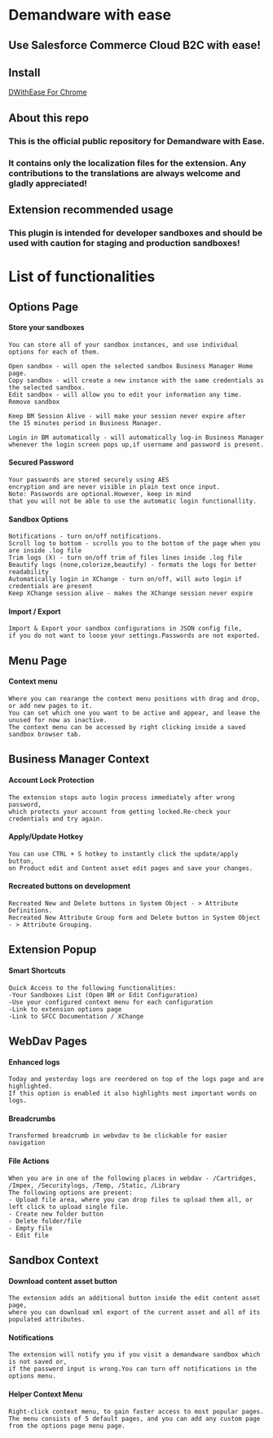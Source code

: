 # Demandware with ease
## Use Salesforce Commerce Cloud B2C with ease!

## Install

[DWithEase For Chrome](https://chrome.google.com/webstore/detail/demandware-with-ease/ffhabonelknmejmdnekedmijlhebpcio)


## About this repo
### This is the official public repository for Demandware with Ease.
### It contains only the localization files for the extension. Any contributions to the translations are always welcome and gladly appreciated!


## Extension recommended usage

### This plugin is intended for developer sandboxes and should be used with caution for staging and production sandboxes!


# List of functionalities
## Options Page
#### Store your sandboxes
    You can store all of your sandbox instances, and use individual options for each of them.

    Open sandbox - will open the selected sandbox Business Manager Home page.
    Copy sandbox - will create a new instance with the same credentials as the selected sandbox.
    Edit sandbox - will allow you to edit your information any time.
    Remove sandbox

    Keep BM Session Alive - will make your session never expire after
    the 15 minutes period in Business Manager.

    Login in BM automatically - will automatically log-in Business Manager
    whenever the login screen pops up,if username and password is present.

#### Secured Password
    Your passwords are stored securely using AES
    encryption and are never visible in plain text once input.
    Note: Passwords are optional.However, keep in mind
    that you will not be able to use the automatic login functionallity.

#### Sandbox Options
    Notifications - turn on/off notifications.
    Scroll log to bottom - scrolls you to the bottom of the page when you are inside .log file
    Trim logs (X) - turn on/off trim of files lines inside .log file
    Beautify logs (none,colorize,beautify) - formats the logs for better readability
    Automatically login in XChange - turn on/off, will auto login if credentials are present
    Keep XChange session alive - makes the XChange session never expire

#### Import / Export
    Import & Export your sandbox configurations in JSON config file,
    if you do not want to loose your settings.Passwords are not exported.

## Menu Page
#### Context menu
    Where you can rearange the context menu positions with drag and drop, or add new pages to it.
    You can set which one you want to be active and appear, and leave the unused for now as inactive.
    The context menu can be accessed by right clicking inside a saved sandbox browser tab.

## Business Manager Context

#### Account Lock Protection
    The extension stops auto login process immediately after wrong password,
    which protects your account from getting locked.Re-check your credentials and try again.

#### Apply/Update Hotkey
    You can use CTRL + S hotkey to instantly click the update/apply button,
    on Product edit and Content asset edit pages and save your changes.

#### Recreated buttons on development
    Recreated New and Delete buttons in System Object - > Attribute Definitions.
    Recreated New Attribute Group form and Delete button in System Object - > Attribute Grouping.

## Extension Popup
#### Smart Shortcuts
    Quick Access to the following functionalities:
    -Your Sandboxes List (Open BM or Edit Configuration)
    -Use your configured context menu for each configuration
    -Link to extension options page
    -Link to SFCC Documentation / XChange

## WebDav Pages
#### Enhanced logs
    Today and yesterday logs are reordered on top of the logs page and are highlighted.
    If this option is enabled it also highlights most important words on logs.

#### Breadcrumbs
    Transformed breadcrumb in webvdav to be clickable for easier navigation

#### File Actions
    When you are in one of the following places in webdav - /Cartridges, /Impex, /Securitylogs, /Temp, /Static, /Library
    The following options are present:
    - Upload file area, where you can drop files to upload them all, or left click to upload single file.
    - Create new folder button
    - Delete folder/file
    - Empty file
    - Edit file

## Sandbox Context
#### Download content asset button
    The extension adds an additional button inside the edit content asset page,
    where you can download xml export of the current asset and all of its populated attributes.

#### Notifications
    The extension will notify you if you visit a demandware sandbox which is not saved or,
    if the password input is wrong.You can turn off notifications in the options menu.

#### Helper Context Menu
    Right-click context menu, to gain faster access to most popular pages.
    The menu consists of 5 default pages, and you can add any custom page from the options page menu page.
